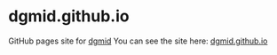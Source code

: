 # dgmid.github.io

GitHub pages site for [dgmid](https://github.com/dgmid)
You can see the site here: [dgmid.github.io](https://dgmid.github.io) 
